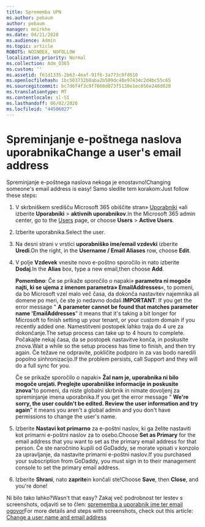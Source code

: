 ```yaml
---
title: Sprememba UPN
ms.author: pebaum
author: pebaum
manager: mnirkhe
ms.date: 04/21/2020
ms.audience: Admin
ms.topic: article
ROBOTS: NOINDEX, NOFOLLOW
localization_priority: Normal
ms.collection: Adm_O365
ms.custom: ''
ms.assetid: f61d1335-2b63-4eaf-91f6-3a773c0fd610
ms.openlocfilehash: 1bc503732b8aba2b509dc48e97434c2d4bc55c65
ms.sourcegitcommit: bc7d6f4f3c9f7060d073f5130e1ec856e248d020
ms.translationtype: MT
ms.contentlocale: sl-SI
ms.lasthandoff: 06/02/2020
ms.locfileid: "44506027"
---
```

# <a name="change-a-users-email-address"></a><span data-ttu-id="2cb30-102">Spreminjanje e-poštnega naslova uporabnika</span><span class="sxs-lookup"><span data-stu-id="2cb30-102">Change a user's email address</span></span>

<span data-ttu-id="2cb30-103">Spreminjanje e-poštnega naslova nekoga je enostavno!</span><span class="sxs-lookup"><span data-stu-id="2cb30-103">Changing someone's email address is easy!</span></span> <span data-ttu-id="2cb30-104">Samo sledite tem korakom:</span><span class="sxs-lookup"><span data-stu-id="2cb30-104">Just follow these steps:</span></span>
  
1. <span data-ttu-id="2cb30-105">V skrbniškem središču Microsoft 365 obiščite stran» [Uporabniki](https://go.microsoft.com/fwlink/p/?linkid=834822) «ali izberite **Uporabniki** \> **aktivnih uporabnikov**.</span><span class="sxs-lookup"><span data-stu-id="2cb30-105">In the Microsoft 365 admin center, go to the [Users](https://go.microsoft.com/fwlink/p/?linkid=834822) page, or choose **Users** \> **Active Users**.</span></span>
    
2. <span data-ttu-id="2cb30-106">Izberite uporabnika.</span><span class="sxs-lookup"><span data-stu-id="2cb30-106">Select the user.</span></span>
    
3. <span data-ttu-id="2cb30-107">Na desni strani v vrstici **uporabniško ime/email vzdevki** izberite **Uredi**.</span><span class="sxs-lookup"><span data-stu-id="2cb30-107">On the right, in the **Username / Email Aliases** row, choose **Edit**.</span></span>
    
4. <span data-ttu-id="2cb30-108">V polje **Vzdevek** vnesite novo e-poštno sporočilo in nato izberite **Dodaj**.</span><span class="sxs-lookup"><span data-stu-id="2cb30-108">In the **Alias** box, type a new email,then choose **Add**.</span></span>
    
    <span data-ttu-id="2cb30-109">**Pomembno**: Če se prikaže sporočilo o napaki» **parametra ni mogoče najti, ki se ujema z imenom parametra» EmailAddresses**«, to pomeni, da bo Microsoft vzel malo več časa, da dokonča nastavitev najemnika ali domene po meri, če ste jo nedavno dodali.</span><span class="sxs-lookup"><span data-stu-id="2cb30-109">**IMPORTANT**: If you get the error message " **A parameter cannot be found that matches parameter name 'EmailAddresses**" it means that it's taking a bit longer for Microsoft to finish setting up your tenant, or your custom domain if you recently added one.</span></span> <span data-ttu-id="2cb30-110">Namestitveni postopek lahko traja do 4 ure za dokončanje.</span><span class="sxs-lookup"><span data-stu-id="2cb30-110">The setup process can take up to 4 hours to complete.</span></span> <span data-ttu-id="2cb30-111">Počakajte nekaj časa, da se postopek nastavitve konča, in poskusite znova.</span><span class="sxs-lookup"><span data-stu-id="2cb30-111">Wait a while so the setup process has time to finish, and then try again.</span></span> <span data-ttu-id="2cb30-112">Če težave ne odpravite, pokličite podporo in za vas bodo naredili popolno sinhronizacijo.</span><span class="sxs-lookup"><span data-stu-id="2cb30-112">If the problem persists, call Support and they will do a full sync for you.</span></span>
    
    <span data-ttu-id="2cb30-113">Če se prikaže sporočilo o napaki» **Žal nam je, uporabnika ni bilo mogoče urejati. Preglejte uporabniške informacije in poskusite znova**"to pomeni, da niste globalni skrbnik in nimate dovoljenj za spreminjanje imena uporabnika.</span><span class="sxs-lookup"><span data-stu-id="2cb30-113">If you get the error message " **We're sorry, the user couldn't be edited. Review the user information and try again**" it means you aren't a global admin and you don't have permissions to change the user's name.</span></span>
    
5. <span data-ttu-id="2cb30-114">Izberite **Nastavi kot primarno** za e-poštni naslov, ki ga želite nastaviti kot primarni e-poštni naslov za to osebo.</span><span class="sxs-lookup"><span data-stu-id="2cb30-114">Choose **Set as Primary** for the email address that you want to set as the primary email address for that person.</span></span> <span data-ttu-id="2cb30-115">Če ste naročnino kupili od GoDaddy, se morate vpisati v konzolo za upravljanje, da nastavite primarni e-poštni naslov.</span><span class="sxs-lookup"><span data-stu-id="2cb30-115">If you purchased your subscription from GoDaddy, you must sign in to their management console to set the primary email address.</span></span> 
    
6. <span data-ttu-id="2cb30-116">Izberite **Shrani**, nato **zaprite**in končali ste!</span><span class="sxs-lookup"><span data-stu-id="2cb30-116">Choose **Save**, then **Close**, and you're done!</span></span>
    
<span data-ttu-id="2cb30-117">Ni bilo tako lahko?</span><span class="sxs-lookup"><span data-stu-id="2cb30-117">Wasn't that easy?</span></span> <span data-ttu-id="2cb30-118">Zakaj več podrobnost ter lestev s screenshots, odjaviti se to člen: [sprememba a uporabnik ime ter email ogovor](https://docs.microsoft.com/microsoft-365/admin/add-users/change-a-user-name-and-email-address)</span><span class="sxs-lookup"><span data-stu-id="2cb30-118">For more details and steps with screenshots, check out this article: [Change a user name and email address](https://docs.microsoft.com/microsoft-365/admin/add-users/change-a-user-name-and-email-address)</span></span>
  

